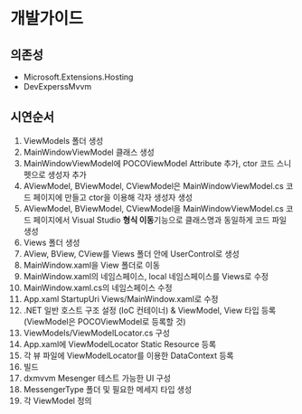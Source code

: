 ﻿# 개발가이드

## 의존성

- Microsoft.Extensions.Hosting
- DevExperssMvvm


## 시연순서

1. ViewModels 폴더 생성
2. MainWindowViewModel 클래스 생성
3. MainWindowViewModel에 POCOViewModel Attribute 추가, ctor 코드 스니펫으로 생성자 추가
4. AViewModel, BViewModel, CViewModel은 MainWindowViewModel.cs 코드 페이지에 만들고 ctor을 이용해 각자 생성자 생성
5. AViewModel, BViewModel, CViewModel을 MainWindowViewModel.cs 코드 페이지에서 Visual Studio **형식 이동**기능으로 클래스명과 동일하게 코드 파일 생성
6. Views 폴더 생성
6. AView, BView, CView를 Views 폴더 안에 UserControl로 생성
7. MainWindow.xaml을 View 폴더로 이동
8. MainWindow.xaml의 네임스페이스, local 네임스페이스를 Views로 수정
9. MainWindow.xaml.cs의 네임스페이스 수정
10. App.xaml StartupUri Views/MainWindow.xaml로 수정
11. .NET 일반 호스트 구조 설정 (IoC 컨테이너) & ViewModel, View 타입 등록 (ViewModel은 POCOViewModel로 등록할 것)
12. ViewModels/ViewModelLocator.cs 구성
13. App.xaml에 ViewModelLocator Static Resource 등록
14. 각 뷰 파일에 ViewModelLocator를 이용한 DataContext 등록
15. 빌드
16. dxmvvm Mesenger 테스트 가능한 UI 구성
17. MessengerType 폴더 및 필요한 메세지 타입 생성
18. 각 ViewModel 정의